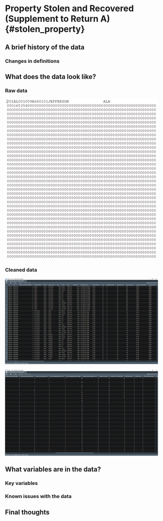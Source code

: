 # Property Stolen and Recovered (Supplement to Return A) {#stolen_property}



## A brief history of the data

### Changes in definitions

## What does the data look like?

### Raw data

![Fixed-width ASCII file for the 1960 Property Stolen and Recovered dataset](images/property_stolen_raw_ascii_1960.PNG)

### Cleaned data

![Agency information for the 1960 Property Stolen and Recovered dataset](images/property_stolen_agency_info.PNG)

![Crime information for the 1960 Property Stolen and Recovered dataset](images/property_stolen_crime_info.PNG)

## What variables are in the data?

### Key variables

### Known issues with the data

## Final thoughts
